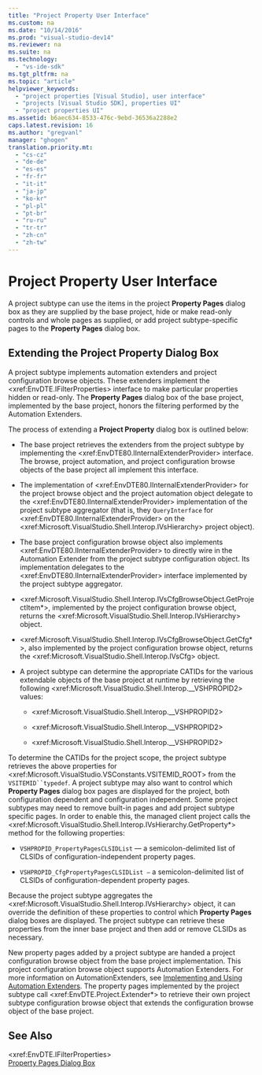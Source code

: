 ```yaml
---
title: "Project Property User Interface"
ms.custom: na
ms.date: "10/14/2016"
ms.prod: "visual-studio-dev14"
ms.reviewer: na
ms.suite: na
ms.technology: 
  - "vs-ide-sdk"
ms.tgt_pltfrm: na
ms.topic: "article"
helpviewer_keywords: 
  - "project properties [Visual Studio], user interface"
  - "projects [Visual Studio SDK], properties UI"
  - "project properties UI"
ms.assetid: b6aec634-8533-476c-9ebd-36536a2288e2
caps.latest.revision: 16
ms.author: "gregvanl"
manager: "ghogen"
translation.priority.mt: 
  - "cs-cz"
  - "de-de"
  - "es-es"
  - "fr-fr"
  - "it-it"
  - "ja-jp"
  - "ko-kr"
  - "pl-pl"
  - "pt-br"
  - "ru-ru"
  - "tr-tr"
  - "zh-cn"
  - "zh-tw"
---
```

# Project Property User Interface
A project subtype can use the items in the project **Property Pages** dialog box as they are supplied by the base project, hide or make read-only controls and whole pages as supplied, or add project subtype-specific pages to the **Property Pages** dialog box.  
  
## Extending the Project Property Dialog Box  
 A project subtype implements automation extenders and project configuration browse objects. These extenders implement the \<xref:EnvDTE.IFilterProperties> interface to make particular properties hidden or read-only. The **Property Pages** dialog box of the base project, implemented by the base project, honors the filtering performed by the Automation Extenders.  
  
 The process of extending a **Project Property** dialog box is outlined below:  
  
-   The base project retrieves the extenders from the project subtype by implementing the \<xref:EnvDTE80.IInternalExtenderProvider> interface. The browse, project automation, and project configuration browse objects of the base project all implement this interface.  
  
-   The implementation of \<xref:EnvDTE80.IInternalExtenderProvider> for the project browse object and the project automation object delegate to the \<xref:EnvDTE80.IInternalExtenderProvider> implementation of the project subtype aggregator (that is, they `QueryInterface` for \<xref:EnvDTE80.IInternalExtenderProvider> on the \<xref:Microsoft.VisualStudio.Shell.Interop.IVsHierarchy> project object).  
  
-   The base project configuration browse object also implements \<xref:EnvDTE80.IInternalExtenderProvider> to directly wire in the Automation Extender from the project subtype configuration object. Its implementation delegates to the \<xref:EnvDTE80.IInternalExtenderProvider> interface implemented by the project subtype aggregator.  
  
-   \<xref:Microsoft.VisualStudio.Shell.Interop.IVsCfgBrowseObject.GetProjectItem*>, implemented by the project configuration browse object, returns the \<xref:Microsoft.VisualStudio.Shell.Interop.IVsHierarchy> object.  
  
-   \<xref:Microsoft.VisualStudio.Shell.Interop.IVsCfgBrowseObject.GetCfg*>, also implemented by the project configuration browse object, returns the \<xref:Microsoft.VisualStudio.Shell.Interop.IVsCfg> object.  
  
-   A project subtype can determine the appropriate CATIDs for the various extendable objects of the base project at runtime by retrieving the following \<xref:Microsoft.VisualStudio.Shell.Interop.__VSHPROPID2> values:  
  
    -   \<xref:Microsoft.VisualStudio.Shell.Interop.__VSHPROPID2>  
  
    -   \<xref:Microsoft.VisualStudio.Shell.Interop.__VSHPROPID2>  
  
    -   \<xref:Microsoft.VisualStudio.Shell.Interop.__VSHPROPID2>  
  
 To determine the CATIDs for the project scope, the project subtype retrieves the above properties for \<xref:Microsoft.VisualStudio.VSConstants.VSITEMID_ROOT> from the `VSITEMID``typedef`. A project subtype may also want to control which **Property Pages** dialog box pages are displayed for the project, both configuration dependent and configuration independent. Some project subtypes may need to remove built-in pages and add project subtype specific pages. In order to enable this, the managed client project calls the \<xref:Microsoft.VisualStudio.Shell.Interop.IVsHierarchy.GetProperty*> method for the following properties:  
  
-   `VSHPROPID_PropertyPagesCLSIDList` — a semicolon-delimited list of CLSIDs of configuration-independent property pages.  
  
-   `VSHPROPID_CfgPropertyPagesCLSIDList —` a semicolon-delimited list of CLSIDs of configuration-dependent property pages.  
  
 Because the project subtype aggregates the \<xref:Microsoft.VisualStudio.Shell.Interop.IVsHierarchy> object, it can override the definition of these properties to control which **Property Pages** dialog boxes are displayed. The project subtype can retrieve these properties from the inner base project and then add or remove CLSIDs as necessary.  
  
 New property pages added by a project subtype are handed a project configuration browse object from the base project implementation. This project configuration browse object supports Automation Extenders. For more information on AutomationExtenders, see [Implementing and Using Automation Extenders](../Topic/Implementing%20and%20Using%20Automation%20Extenders.md). The property pages implemented by the project subtype call \<xref:EnvDTE.Project.Extender*> to retrieve their own project subtype configuration browse object that extends the configuration browse object of the base project.  
  
## See Also  
 \<xref:EnvDTE.IFilterProperties>   
 [Property Pages Dialog Box](assetId:///4a3d34ac-ed03-45e8-ae60-a0e1aad300e4)